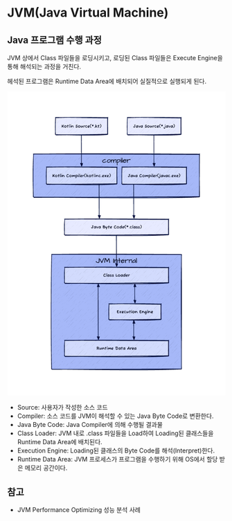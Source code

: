 # JVM(Java Virtual Machine)

## Java 프로그램 수행 과정

JVM 상에서 Class 파일들을 로딩시키고, 로딩된 Class 파일들은 Execute Engine을 통해 해석되는 과정을 거친다.

헤석된 프로그램은 Runtime Data Area에 배치되어 실질적으로 실행되게 된다.

![jvm](/java/img/jvm.png)

- Source: 사용자가 작성한 소스 코드
- Compiler: 소스 코드를 JVM이 해석할 수 있는 Java Byte Code로 변환한다.
- Java Byte Code: Java Compiler에 의해 수행될 결과물
- Class Loader: JVM 내로 .class 파일들을 Load하여 Loading된 클래스들을 Runtime Data Area에 배치된다.
- Execution Engine: Loading된 클래스의 Byte Code를 해석(Interpret)한다.
- Runtime Data Area: JVM 프로세스가 프로그램을 수행하기 위해 OS에서 할당 받은 메모리 공간이다.

## 참고
- JVM Performance Optimizing 성능 분석 사례